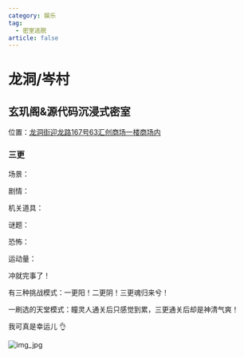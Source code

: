 ```yaml
---
category: 娱乐
tag:
  - 密室逃脱 
article: false
---
```


# 龙洞/岑村

## 玄玑阁&源代码沉浸式密室

<span class="icon iconfont icon-locate"></span> 位置：<a href="https://ditu.amap.com/place/B0FFLPC8VF" target="_blank">龙洞街迎龙路167号63汇创商场一楼商场内</a>

### 三更

<div><p>场景：<el-rate model-value="5" disabled /></p></div>

<div><p>剧情：<el-rate model-value="4" disabled /></p></div>

<div><p>机关道具：<el-rate model-value="2" disabled /></p></div>

<div><p>谜题：<el-rate model-value="2" disabled /></p></div>

<div><p>恐怖：<el-rate model-value="5" disabled /></p></div>

<div><p>运动量：<el-rate model-value="4" disabled /></p></div>

冲就完事了！

有三种挑战模式：一更阳！二更阴！三更魂归来兮！

一刷选的天堂模式：瞳灵人通关后只感觉到累，三更通关后却是神清气爽！

我可真是幸运儿 :ok_hand:

![img_jpg](https://img.sherry4869.com/Blog/life/play/guangzhou/RoomEscape/th/ld_cc/ydm/img.jpg)
